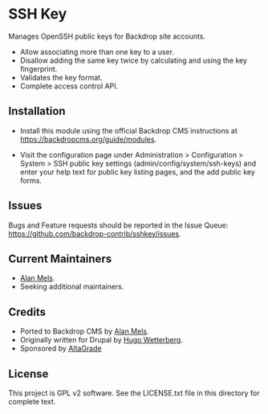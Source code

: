 # SSH Key

Manages OpenSSH public keys for Backdrop site accounts.

* Allow associating more than one key to a user.
* Disallow adding the same key twice by calculating and using the key fingerprint.
* Validates the key format.
* Complete access control API.

## Installation

- Install this module using the official Backdrop CMS instructions at
  https://backdropcms.org/guide/modules.

- Visit the configuration page under Administration > Configuration > System >
  SSH public key settings (admin/config/system/ssh-keys) and enter your help text
  for public key listing pages, and the add public key forms.

## Issues

Bugs and Feature requests should be reported in the Issue Queue:
https://github.com/backdrop-contrib/sshkey/issues.

## Current Maintainers

- [Alan Mels](https://github.com/alanmels).
- Seeking additional maintainers.

## Credits

- Ported to Backdrop CMS by [Alan Mels](https://github.com/alanmels).
- Originally written for Drupal by [Hugo Wetterberg](https://github.com/hugowetterberg).
- Sponsored by [AltaGrade](https://www.altagrade.com)

## License

This project is GPL v2 software.
See the LICENSE.txt file in this directory for complete text.



